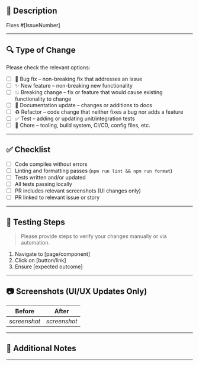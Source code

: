 ## 📄 Description

<!-- A clear and concise description of what this PR does. Include relevant context and links to related issues/tickets. -->

Fixes #[IssueNumber] <!-- Optional: Link to Jira/GitHub issue -->

---

## 🔍 Type of Change

Please check the relevant options:

- [ ] 🐛 Bug fix – non-breaking fix that addresses an issue
- [ ] ✨ New feature – non-breaking new functionality
- [ ] 💥 Breaking change – fix or feature that would cause existing functionality to change
- [ ] 📝 Documentation update – changes or additions to docs
- [ ] ♻️ Refactor – code change that neither fixes a bug nor adds a feature
- [ ] ✅ Test – adding or updating unit/integration tests
- [ ] 🔧 Chore – tooling, build system, CI/CD, config files, etc.

---

## ✅ Checklist

- [ ] Code compiles without errors
- [ ] Linting and formatting passes (`npm run lint && npm run format`)
- [ ] Tests written and/or updated
- [ ] All tests passing locally
- [ ] PR includes relevant screenshots (UI changes only)
- [ ] PR linked to relevant issue or story

---

## 🧪 Testing Steps

> Please provide steps to verify your changes manually or via automation.

1. Navigate to [page/component]
2. Click on [button/link]
3. Ensure [expected outcome]

---

## 📷 Screenshots (UI/UX Updates Only)

| Before | After |
|--------|-------|
| _screenshot_ | _screenshot_ |

---

## 🧠 Additional Notes

<!-- Optional: Anything else reviewers should be aware of when reviewing this PR -->

---

